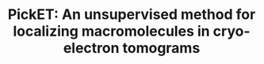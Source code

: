 ---
title: "PickET: An unsupervised method for localizing macromolecules in cryo-electron tomograms"
authors: " **S. Arvindekar**, **O. Golatkar**, **S. Viswanath**"
journal: "bioRxiv"
pub_date: "2025-08-21"
image: "/static/img/pubpics/picket.png"
doi: https://doi.org/10.1101/2025.08.20.671250
pdf: https://www.biorxiv.org/content/10.1101/2025.08.20.671250v1.full.pdf
supplementary: https://www.biorxiv.org/content/10.1101/2025.08.20.671250v1.supplementary-material
website: https://github.com/isblab/pickET
dataset: https://doi.org/10.5281/zenodo.16909580
---